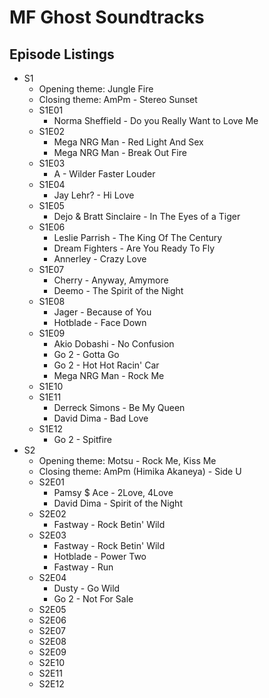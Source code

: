 # MF Ghost Soundtracks

## Episode Listings

* S1
  * Opening theme: Jungle Fire
  * Closing theme: AmPm - Stereo Sunset
  * S1E01
    * Norma Sheffield - Do you Really Want to Love Me
  * S1E02
    * Mega NRG Man - Red Light And Sex
    * Mega NRG Man - Break Out Fire
  * S1E03
    * A - Wilder Faster Louder
  * S1E04
    * Jay Lehr? - Hi Love
  * S1E05
    * Dejo & Bratt Sinclaire - In The Eyes of a Tiger
  * S1E06
    * Leslie Parrish - The King Of The Century
    * Dream Fighters - Are You Ready To Fly
    * Annerley - Crazy Love
  * S1E07
    * Cherry - Anyway, Amymore
    * Deemo - The Spirit of the Night
  * S1E08
    * Jager - Because of You
    * Hotblade - Face Down
  * S1E09
    * Akio Dobashi - No Confusion
    * Go 2 - Gotta Go
    * Go 2 - Hot Hot Racin' Car
    * Mega NRG Man - Rock Me
  * S1E10
  * S1E11
    * Derreck Simons - Be My Queen
    * David Dima - Bad Love
  * S1E12
    * Go 2 - Spitfire
* S2
  * Opening theme: Motsu - Rock Me, Kiss Me
  * Closing theme: AmPm (Himika Akaneya) - Side U
  * S2E01
    * Pamsy $ Ace - 2Love, 4Love
    * David Dima - Spirit of the Night
  * S2E02
    * Fastway - Rock Betin' Wild
  * S2E03
    * Fastway - Rock Betin' Wild
    * Hotblade - Power Two
    * Fastway - Run
  * S2E04
    * Dusty - Go Wild
    * Go 2 - Not For Sale
  * S2E05
  * S2E06
  * S2E07
  * S2E08
  * S2E09
  * S2E10
  * S2E11
  * S2E12
